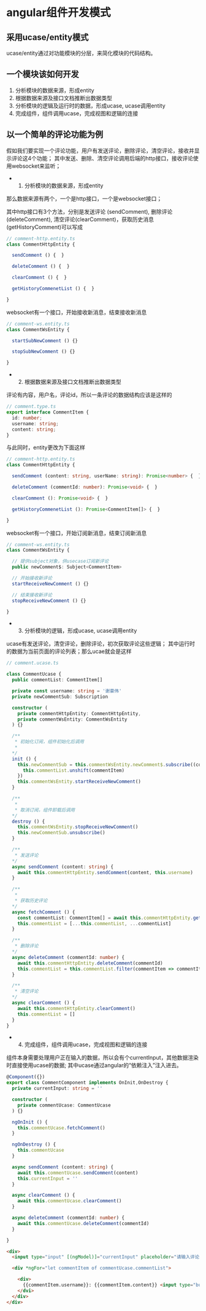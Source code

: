 # angular组件开发模式

## 采用ucase/entity模式


ucase/entity通过对功能模块的分层，来简化模块的代码结构。

## 一个模块该如何开发

1. 分析模块的数据来源，形成entity
2. 根据数据来源及接口文档推断出数据类型
3. 分析模块的逻辑及运行时的数据，形成ucase, ucase调用entity
4. 完成组件，组件调用ucase，完成视图和逻辑的连接


## 以一个简单的评论功能为例

假如我们要实现一个评论功能，用户有发送评论，删除评论，清空评论，接收并显示评论这4个功能；
其中发送、删除、清空评论调用后端的http接口，接收评论使用websocket来监听；

- 1. 分析模块的数据来源，形成entity

那么数据来源有两个，一个是http接口，一个是websocket接口；

其中http接口有3个方法，分别是发送评论 (sendComment), 删除评论(deleteComment), 清空评论(clearComment)，获取历史消息(getHistoryComment)可以写成

```ts
// comment-http.entity.ts
class CommentHttpEntity {

  sendComment () {  }

  deleteComment () {  }

  clearComment () {  }

  getHistoryCommenetList () {  }

}
```

websocket有一个接口，开始接收新消息，结束接收新消息

```ts
// comment-ws.entity.ts
class CommentWsEntity {

  startSubNewComment () {}

  stopSubNewComment () {}

}
```

- 2. 根据数据来源及接口文档推断出数据类型

评论有内容，用户名，评论id，所以一条评论的数据结构应该是这样的

```ts
// comment.type.ts
export interface CommentItem {
  id: number;
  username: string;
  content: string;
}
```

与此同时，entity更改为下面这样


```ts
// comment-http.entity.ts
class CommentHttpEntity {

  sendComment (content: string, userName: string): Promise<number> {  }

  deleteComment (commentId: number): Promise<void> {  }

  clearComment (): Promise<void> {  }

  getHistoryCommenetList (): Promise<CommentItem[]> {  }

}
```

websocket有一个接口，开始订阅新消息，结束订阅新消息

```ts
// comment-ws.entity.ts
class CommentWsEntity {

  // 提供subject对象，供usecase订阅新评论
  public newComment$: Subject<CommentItem>

  // 开始接收新评论
  startReceiveNewComment () {}

  // 结束接收新评论
  stopReceiveNewComment () {}

}
```

- 3. 分析模块的逻辑，形成ucase, ucase调用entity

ucase有发送评论，清空评论，删除评论，初次获取评论这些逻辑；
其中运行时的数据为当前页面的评论列表；那么ucae就会是这样

```ts
// comment.ucase.ts

class CommentUcase {
  public commentList: CommentItem[]

  private const username: string = '谢豪伟'
  private newCommentSub: Subscription

  constructor (
    private commentHttpEntity: CommentHttpEntity,
    private commentWsEntity: CommentWsEntity
  ) {}

  /**
   * 初始化订阅，组件初始化后调用
   * 
  */
  init () {
    this.newCommentSub = this.commentWsEntity.newComment$.subscribe((commentItem: CommentItem) => {
      this.commentList.unshift(commentItem)
    })
    this.commentWsEntity.startReceiveNewComment()
  }

  /**
   * 
   * 取消订阅，组件卸载后调用
  */
  destroy () {
    this.commentWsEntity.stopReceiveNewComment()
    this.newCommentSub.unsubscribe()
  }

  /**
   * 发送评论
  */
  async sendComment (content: string) {
    await this.commentHttpEntity.sendComment(content, this.username)
  }

  /**
   * 
   * 获取历史评论
  */
  async fetchComment () {
    const commentList: CommentItem[] = await this.commentHttpEntity.getHistoryCommenetList()
    this.commentList = [...this.commentList, ...commentList]
  }

  /**
   * 删除评论
  */
  async deleteComment (commentId: number) {
    await this.commentHttpEntity.deleteComment(commentId)
    this.commentList = this.commentList.filter(commentItem => commentItem.id !== commentId)
  }

  /**
   * 清空评论
  */
  async clearComment () {
    await this.commentHttpEntity.clearComment()
    this.commentList = []
  }
}
```

- 4. 完成组件，组件调用ucase，完成视图和逻辑的连接

组件本身需要处理用户正在输入的数据，所以会有个currentInput，其他数据渲染时直接使用ucase的数据;
其中ucase通过angular的“依赖注入”注入进去。

```ts
@Component({})
export class CommentComponent implements OnInit,OnDestroy {
  private currentInput: string = ''

  constructor (
    private commentUcase: CommentUcase
  ) {}

  ngOnInit () {
    this.commentUcase.fetchComment()
  }

  ngOnDestroy () {
    this.commentUcase
  }

  async sendComment (content: string) {
    await this.commentUcase.sendComment(content)
    this.currentInput = ''
  }

  async clearComment () {
    await this.commentUcase.clearComment()
  }

  async deleteComment (commentId: number) {
    await this.commentUcase.deleteComment(commentId)
  }

}
```

```html
<div>
  <input type="input" [(ngModel)]="currentInput" placeholder="请输入评论内容">

  <div *ngFor="let commentItem of commentUcase.commentList">

    <div>
      {{commentItem.username}}: {{commentItem.content}} <input type="button" value="删除" (click)="deleteComment(commentItem.id)">
    </dvi>
  </div>
</div>
```






